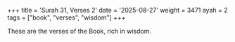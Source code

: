 +++
title = 'Surah 31, Verses 2'
date = '2025-08-27'
weight = 3471
ayah = 2
tags = ["book", "verses", "wisdom"]
+++

These are the verses of the Book, rich in wisdom.